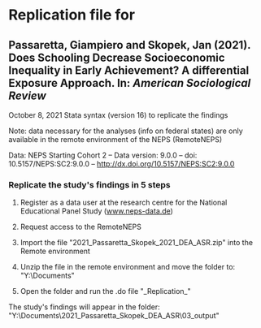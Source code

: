 # Replication file for 
## Passaretta, Giampiero and Skopek, Jan (2021). Does Schooling Decrease Socioeconomic Inequality in Early Achievement? A differential Exposure Approach. In: _American Sociological Review_

October 8, 2021
Stata syntax (version 16) to replicate the findings

Note: data necessary for the analyses (info on federal states) are only available in the remote environment of the NEPS (RemoteNEPS)

Data:
NEPS Starting Cohort 2 – Data version: 9.0.0 – doi: 10.5157/NEPS:SC2:9.0.0 – http://dx.doi.org/10.5157/NEPS:SC2:9.0.0 

### Replicate the study's findings in 5 steps

1. Register as a data user at the research centre for the National Educational Panel Study (www.neps-data.de)
	
2. Request access to the RemoteNEPS

3. Import the file "2021_Passaretta_Skopek_2021_DEA_ASR.zip" into the Remote environment

4. Unzip the file in the remote environment and move the folder to: "Y:\Documents"

5. Open the folder and run the .do file "\_Replication_\"

The study's findings will appear in the folder: "Y:\Documents\2021_Passaretta_Skopek_DEA_ASR\03_output"
